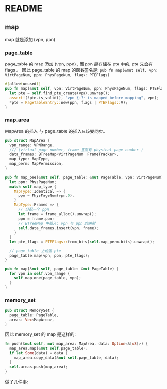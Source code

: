 # README

## map

map 就是添加 (vpn, ppn)

### page_table

page_table 的 map 添加 (vpn, ppn) , 而 ppn 是存储在 pte 中的,
pte 又会有 flags 。 因此 page_table 的 map 的函数签名是: `pub fn map(&mut self, vpn: VirtPageNum, ppn: PhysPageNum, flags: PTEFlags)`

```rust
#[allow(unused)]
pub fn map(&mut self, vpn: VirtPageNum, ppn: PhysPageNum, flags: PTEFlags) {
  let pte = self.find_pte_create(vpn).unwrap();
  assert!(!pte.is_valid(), "vpn {:?} is mapped before mapping", vpn);
  *pte = PageTableEntry::new(ppn, flags | PTEFlags::V);
}
```

### map_area

MapArea 的插入 与 page_table 的插入应该要同步。

```rust
pub struct MapArea {
  vpn_range: VPNRange,
  /// (virtual page number, frame 里面有 physical page number )
  data_frames: BTreeMap<VirtPageNum, FrameTracker>,
  map_type: MapType,
  map_perm: MapPermission,
}
```

```rust
pub fn map_one(&mut self, page_table: &mut PageTable, vpn: VirtPageNum) {
  let ppn: PhysPageNum;
  match self.map_type {
    MapType::Identical => {
      ppn = PhysPageNum(vpn.0);
    }
    MapType::Framed => {
      // 分配一个 ppn
      let frame = frame_alloc().unwrap();
      ppn = frame.ppn;
      // BTreeMap 中插入: vpn 与 ppn 的映射
      self.data_frames.insert(vpn, frame);
    }
  }
  let pte_flags = PTEFlags::from_bits(self.map_perm.bits).unwrap();

  // page_table 上设置 pte
  page_table.map(vpn, ppn, pte_flags);
}
```

```rust
pub fn map(&mut self, page_table: &mut PageTable) {
  for vpn in self.vpn_range {
    self.map_one(page_table, vpn);
  }
}
```

### memory_set

```rust
pub struct MemorySet {
  page_table: PageTable,
  areas: Vec<MapArea>,
}
```

因此 memory_set 的 map 是这样的:

```rust
fn push(&mut self, mut map_area: MapArea, data: Option<&[u8]>) {
  map_area.map(&mut self.page_table);
  if let Some(data) = data {
    map_area.copy_data(&mut self.page_table, data);
  }
  self.areas.push(map_area);
}
```

做了几件事:
